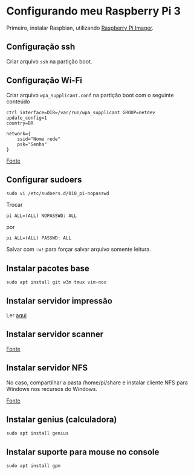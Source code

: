 # Configurando meu Raspberry Pi 3

Primeiro, instalar Raspbian, utilizando [Raspberry Pi Imager](https://www.raspberrypi.org/software/).

## Configuração ssh

Criar arquivo `ssh` na partição boot.

## Configuração Wi-Fi

Criar arquivo `wpa_supplicant.conf` na partição boot com o seguinte conteúdo

```
ctrl_interface=DIR=/var/run/wpa_supplicant GROUP=netdev
update_config=1
country=BR

network={
    ssid="Nome rede"
    psk="Senha"
}
```

[Fonte](https://www.raspberrypi.org/documentation/configuration/wireless/headless.md)

## Configurar sudoers

`sudo vi /etc/sudoers.d/010_pi-nopasswd`

Trocar
```
pi ALL=(ALL) NOPASSWD: ALL
```
por
```
pi ALL=(ALL) PASSWD: ALL
```
Salvar com `:w!` para forçar salvar arquivo somente leitura.

## Instalar pacotes base

`sudo apt install git w3m tmux vim-nox`

## Instalar servidor impressão

Ler [aqui](https://pimylifeup.com/raspberry-pi-print-server/)

## Instalar servidor scanner

[Fonte](https://www.cnx-software.com/2017/02/19/how-to-use-chip-board-as-a-linux-printer-scanner-server/)

## Instalar servidor NFS
No caso, compartilhar a pasta /home/pi/share e instalar cliente NFS para Windows nos recursos do Windows.

[Fonte](https://pimylifeup.com/raspberry-pi-nfs/)

## Instalar genius (calculadora)
```
sudo apt install genius
```

## Instalar suporte para mouse no console
```
sudo apt install gpm
```

